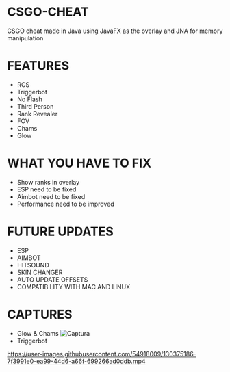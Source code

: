 # CSGO-CHEAT
CSGO cheat made in Java using JavaFX as the overlay and JNA for memory manipulation

 # FEATURES
- RCS
- Triggerbot
- No Flash
- Third Person
- Rank Revealer
- FOV
- Chams
- Glow

# WHAT YOU HAVE TO FIX
- Show ranks in overlay
- ESP need to be fixed
- Aimbot need to be fixed
- Performance need to be improved

# FUTURE UPDATES
- ESP
- AIMBOT
- HITSOUND
- SKIN CHANGER
- AUTO UPDATE OFFSETS
- COMPATIBILITY WITH MAC AND LINUX

# CAPTURES
- Glow & Chams
![Captura](https://user-images.githubusercontent.com/54918009/130374742-0f0c92da-6586-4464-8445-df05e7ce3fad.PNG)
- Triggerbot

https://user-images.githubusercontent.com/54918009/130375186-7f3991e0-ea99-44d6-a66f-699266ad0ddb.mp4




